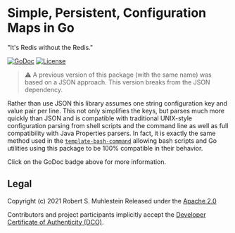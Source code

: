 # Simple, Persistent, Configuration Maps in Go

"It's Redis without the Redis."

[![GoDoc](https://godoc.org/conf-go?status.svg)](https://godoc.org/conf-go)
[![License](https://img.shields.io/badge/license-Apache2-brightgreen.svg)](LICENSE)

> ⚠️
> A previous version of this package (with the same name) was based on
> a JSON approach. This version breaks from the JSON dependency.

Rather than use JSON this library assumes one string configuration key
and value pair per line. This not only simplifies the keys, but parses
much more quickly than JSON and is compatible with traditional
UNIX-style configuration parsing from shell scripts and the command line
as well as full compatibility with Java Properties parsers. In fact, it
is exactly the same method used in the [`template-bash-command`][bash]
allowing bash scripts and Go utilities using this package to be 100%
compatible in their behavior.

Click on the GoDoc badge above for more information.

[bash]: <https://github.com/rwxrob/template-bash-command>

## Legal

Copyright (c) 2021 Robert S. Muhlestein
Released under the [Apache 2.0](LICENSE)

Contributors and project participants implicitly accept the 
[Developer Certificate of Authenticity (DCO)](DCO).
